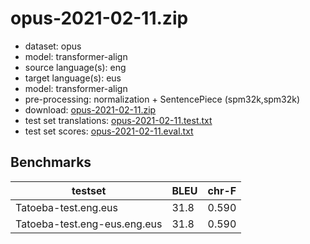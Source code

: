 # opus-2021-02-11.zip

* dataset: opus
* model: transformer-align
* source language(s): eng
* target language(s): eus
* model: transformer-align
* pre-processing: normalization + SentencePiece (spm32k,spm32k)
* download: [opus-2021-02-11.zip](https://object.pouta.csc.fi/Tatoeba-MT-models/eng-eus/opus-2021-02-11.zip)
* test set translations: [opus-2021-02-11.test.txt](https://object.pouta.csc.fi/Tatoeba-MT-models/eng-eus/opus-2021-02-11.test.txt)
* test set scores: [opus-2021-02-11.eval.txt](https://object.pouta.csc.fi/Tatoeba-MT-models/eng-eus/opus-2021-02-11.eval.txt)

## Benchmarks

| testset               | BLEU  | chr-F |
|-----------------------|-------|-------|
| Tatoeba-test.eng.eus 	| 31.8 	| 0.590 |
| Tatoeba-test.eng-eus.eng.eus 	| 31.8 	| 0.590 |

